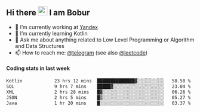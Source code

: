## Hi there <img src="https://media.giphy.com/media/hvRJCLFzcasrR4ia7z/giphy.gif" width="25px" height="25px"> I am Bobur

- 💼 I’m currently working at [Yandex](https://yandex.ru/)
- 🌱 I’m currently learning Kotlin
- 💬 Ask me about anything related to Low Level Programming or Algorithm and Data Structures
- 📫 How to reach me: [@telegram](https://t.me/octoant) (see also [@leetcode](https://leetcode.com/octoant/))    

#### Coding stats in last week

<!--START_SECTION:waka-->

```txt
Kotlin            23 hrs 12 mins  ██████████████▓░░░░░░░░░░   58.58 %
SQL               9 hrs 7 mins    █████▓░░░░░░░░░░░░░░░░░░░   23.04 %
XML               2 hrs 28 mins   █▓░░░░░░░░░░░░░░░░░░░░░░░   06.26 %
JSON              2 hrs 5 mins    █▒░░░░░░░░░░░░░░░░░░░░░░░   05.27 %
Java              1 hr 20 mins    █░░░░░░░░░░░░░░░░░░░░░░░░   03.37 %
```

<!--END_SECTION:waka-->
